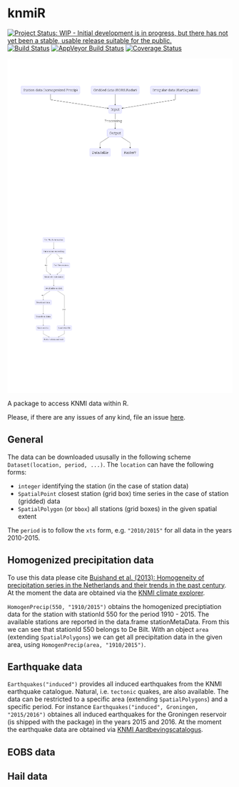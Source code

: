 <!-- README.md is generated from README.Rmd. Please edit that file -->
knmiR
=====

[![Project Status: WIP - Initial development is in progress, but there has not yet been a stable, usable release suitable for the public.](http://www.repostatus.org/badges/latest/wip.svg)](http://www.repostatus.org/#wip) [![Build Status](https://travis-ci.org/MartinRoth/knmiR.png?branch=master)](https://travis-ci.org/MartinRoth/knmiR) [![AppVeyor Build Status](https://ci.appveyor.com/api/projects/status/github/MartinRoth/knmiR?branch=master&svg=true)](https://ci.appveyor.com/project/MartinRoth/knmiR) [![Coverage Status](https://img.shields.io/codecov/c/github/MartinRoth/knmiR/master.svg)](https://codecov.io/github/MartinRoth/knmiR?branch=master)

<img src="inst/img/input_output.png" align="middle">

<img src="inst/img/example_graph.png" align="middle">

A package to access KNMI data within R.

Please, if there are any issues of any kind, file an issue [here](https://github.com/MartinRoth/knmiR/issues).

General
-------

The data can be downloaded ususally in the following scheme `Dataset(location, period, ...)`. The `location` can have the following forms:

-   `integer` identifying the station (in the case of station data)
-   `SpatialPoint` closest station (grid box) time series in the case of station (gridded) data
-   `SpatialPolygon` (or `bbox`) all stations (grid boxes) in the given spatial extent

The `period` is to follow the `xts` form, e.g. `"2010/2015"` for all data in the years 2010-2015.

Homogenized precipitation data
------------------------------

To use this data please cite [Buishand et al. (2013): Homogeneity of precipitation series in the Netherlands and their trends in the past century](http://onlinelibrary.wiley.com/doi/10.1002/joc.3471/abstract). At the moment the data are obtained via the [KNMI climate explorer](http://climexp.knmi.nl/).

`HomogenPrecip(550, "1910/2015")` obtains the homogenized preciptiation data for the station with stationId 550 for the period 1910 - 2015. The available stations are reported in the data.frame stationMetaData. From this we can see that stationId 550 belongs to De Bilt. With an object `area` (extending `SpatialPolygons`) we can get all precipitation data in the given area, using `HomogenPrecip(area, "1910/2015")`.

Earthquake data
---------------

`Earthquakes("induced")` provides all induced earthquakes from the KNMI earthquake catalogue. Natural, i.e. `tectonic` quakes, are also available. The data can be restricted to a specific area (extending `SpatialPolygons`) and a specific period. For instance `Earthquakes("induced", Groningen, "2015/2016")` obtaines all induced earthquakes for the Groningen reservoir (is shipped with the package) in the years 2015 and 2016. At the moment the earthquake data are obtained via [KNMI Aardbevingscatalogus](https://www.knmi.nl/kennis-en-datacentrum/dataset/aardbevingscatalogus).

EOBS data
---------

Hail data
---------
